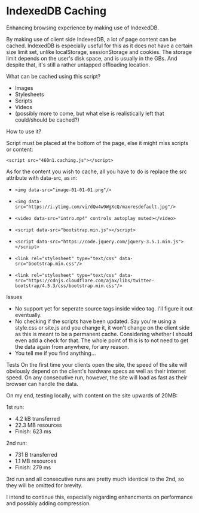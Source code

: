 # IndexedDB Caching
Enhancing browsing experience by making use of IndexedDB.

By making use of client side IndexedDB, a lot of page content can be cached. IndexedDB is especially useful for this as it does not have a certain size limit set, unlike localStorage, sessionStorage and cookies. The storage limit depends on the user's disk space, and is usually in the GBs. And despite that, it's still a rather untapped offloading location.

What can be cached using this script?
- Images
- Stylesheets
- Scripts
- Videos
- (possibly more to come, but what else is realistically left that could/should be cached?)

How to use it?
  
Script must be placed at the bottom of the page, else it might miss scripts or content:

```<script src="460n1.caching.js"></script>```


As for the content you wish to cache, all you have to do is replace the src attribute with data-src, as in:

- ```<img data-src="image-01-01-01.png"/>```

- ```<img data-src="https://i.ytimg.com/vi/dQw4w9WgXcQ/maxresdefault.jpg"/>```

- ```<video data-src="intro.mp4" controls autoplay muted></video>```

- ```<script data-src="bootstrap.min.js"></script>```

- ```<script data-src="https://code.jquery.com/jquery-3.5.1.min.js"></script>```

- ```<link rel="stylesheet" type="text/css" data-src="bootstrap.min.css"/>```

- ```<link rel="stylesheet" type="text/css" data-src="https://cdnjs.cloudflare.com/ajax/libs/twitter-bootstrap/4.5.3/css/bootstrap.min.css"/>```


Issues
- No support yet for seperate source tags inside video tag. I'll figure it out eventually.
- No checking if the scripts have been updated. Say you're using a style.css or site.js and you change it, it won't change on the client side as this is meant to be a permanent cache. Considering whether I should even add a check for that. The whole point of this is to not need to get the data again from anywhere, for any reason.
- You tell me if you find anything...

Tests
On the first time your clients open the site, the speed of the site will obviously depend on the client's hardware specs as well as their internet speed. On any consecutive run, however, the site will load as fast as their browser can handle the data.

On my end, testing locally, with content on the site upwards of 20MB:

1st run:
- 4.2 kB transferred
- 22.3 MB resources
- Finish: 623 ms

2nd run:
- 731 B transferred
- 1.1 MB resources
- Finish: 279 ms

3rd run and all consecutive runs are pretty much identical to the 2nd, so they will be omitted for brevity.

I intend to continue this, especially regarding enhancments on performance and possibly adding compression.
